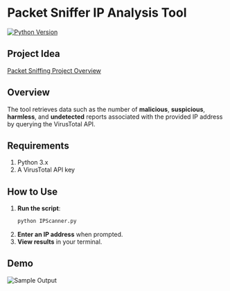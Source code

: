 
# Packet Sniffer IP Analysis Tool 

[![Python Version](https://img.shields.io/badge/python-3.x-blue.svg)](https://www.python.org/)


##  Project Idea

[Packet Sniffing Project Overview](https://cybercademy.org/packet-sniffing-project-overview/)


##  Overview

The tool retrieves data such as the number of **malicious**, **suspicious**, **harmless**, and **undetected** reports associated with the provided IP address by querying the VirusTotal API.


##  Requirements

1. Python 3.x
2. A VirusTotal API key


##  How to Use

1. **Run the script**:
   ```bash
   python IPScanner.py
   ```
2. **Enter an IP address** when prompted.
3. **View results** in your terminal.


##  Demo

![Sample Output](https://github.com/user-attachments/assets/8e2208f1-de2e-407c-bd6d-a886eb479bec)
